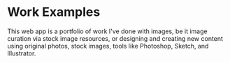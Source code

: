 # Work Examples
This web app is a portfolio of work I've done with images, be it image curation via stock image resources, or designing and creating new content using original photos, stock images, tools like Photoshop, Sketch, and Illustrator.
